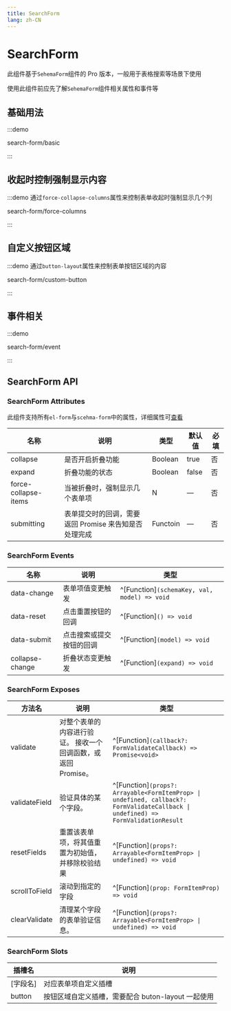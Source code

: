 ```yaml
---
title: SearchForm
lang: zh-CN
---
```


# SearchForm

此组件基于`SehemaForm`组件的 Pro 版本，一般用于表格搜索等场景下使用

使用此组件前应先了解`SehemaForm`组件相关属性和事件等

## 基础用法

:::demo

search-form/basic

:::

## 收起时控制强制显示内容

:::demo 通过`force-collapse-columns`属性来控制表单收起时强制显示几个列

search-form/force-columns

:::

## 自定义按钮区域

:::demo 通过`button-layout`属性来控制表单按钮区域的内容

search-form/custom-button

:::

## 事件相关

:::demo

search-form/event

:::

## SearchForm API

### SearchForm Attributes

此组件支持所有`el-form`与`scehma-form`中的属性，详细属性可[查看](https://element-plus.org/zh-CN/component/form.html#form-attributes)

| 名称                 | 说明                                                  | 类型     | 默认值 | 必填 |
| -------------------- | ----------------------------------------------------- | -------- | ------ | ---- |
| collapse             | 是否开启折叠功能                                      | Boolean  | true   | 否   |
| expand               | 折叠功能的状态                                        | Boolean  | false  | 否   |
| force-collapse-items | 当被折叠时，强制显示几个表单项                        | N        | —      | 否   |
| submitting           | 表单提交时的回调，需要返回 Promise 来告知是否处理完成 | Functoin | —      | 否   |

### SearchForm Events

| 名称            | 说明                     | 类型                                         |
| --------------- | ------------------------ | -------------------------------------------- |
| data-change     | 表单项值变更触发         | ^[Function]`(schemaKey, val, model) => void` |
| data-reset      | 点击重置按钮的回调       | ^[Function]`() => void`                      |
| data-submit     | 点击搜索或提交按钮的回调 | ^[Function]`(model) => void`                 |
| collapse-change | 折叠状态变更触发         | ^[Function]`(expand) => void`                |

### SearchForm Exposes

| 方法名        | 说明                                                          | 类型                                                                                                                              |
| ------------- | ------------------------------------------------------------- | --------------------------------------------------------------------------------------------------------------------------------- |
| validate      | 对整个表单的内容进行验证。 接收一个回调函数，或返回 Promise。 | ^[Function]`(callback?: FormValidateCallback) => Promise<void>`                                                                   |
| validateField | 验证具体的某个字段。                                          | ^[Function]`(props?: Arrayable<FormItemProp> \| undefined, callback?: FormValidateCallback \| undefined) => FormValidationResult` |
| resetFields   | 重置该表单项，将其值重置为初始值，并移除校验结果              | ^[Function]`(props?: Arrayable<FormItemProp> \| undefined) => void`                                                               |
| scrollToField | 滚动到指定的字段                                              | ^[Function]`(prop: FormItemProp) => void`                                                                                         |
| clearValidate | 清理某个字段的表单验证信息。                                  | ^[Function]`(props?: Arrayable<FormItemProp> \| undefined) => void`                                                               |

### SearchForm Slots

| 插槽名   | 说明                                               |
| -------- | -------------------------------------------------- |
| [字段名] | 对应表单项自定义插槽                               |
| button   | 按钮区域自定义插槽，需要配合 buton-layout 一起使用 |
